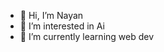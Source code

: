 - 👋 Hi, I’m Nayan
- 👀 I’m interested in Ai
- 🌱 I’m currently learning web dev
<!---
NAYANMONI11/NAYANMONI11 is a ✨ special ✨ repository because its `README.md` (this file) appears on your GitHub profile.
You can click the Preview link to take a look at your changes.
--->
